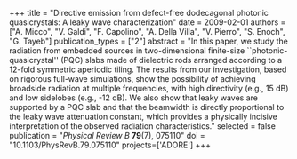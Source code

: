 +++
title = "Directive emission from defect-free dodecagonal photonic quasicrystals: A leaky wave characterization"
date = 2009-02-01
authors = ["A. Micco", "V. Galdi", "F. Capolino", "A. Della Villa", "V. Pierro", "S. Enoch", "G. Tayeb"]
publication_types = ["2"]
abstract = "In this paper, we study the radiation from embedded sources in two-dimensional finite-size ``photonic-quasicrystal'' (PQC) slabs made of dielectric rods arranged according to a 12-fold symmetric aperiodic tiling. The results from our investigation, based on rigorous full-wave simulations, show the possibility of achieving broadside radiation at multiple frequencies, with high directivity (e.g., 15 dB) and low sidelobes (e.g., -12 dB). We also show that leaky waves are supported by a PQC slab and that the beamwidth is directly proportional to the leaky wave attenuation constant, which provides a physically incisive interpretation of the observed radiation characteristics."
selected = false
publication = "*Physical Review B* **79**(7), 075110"
doi = "10.1103/PhysRevB.79.075110"
projects=['ADORE']
+++
